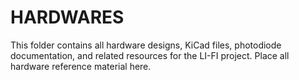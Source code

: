 # HARDWARES

This folder contains all hardware designs, KiCad files, photodiode documentation, and related resources for the LI-FI project. Place all hardware reference material here.
